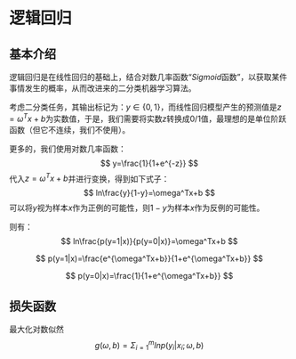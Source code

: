 # 逻辑回归

## 基本介绍

逻辑回归是在线性回归的基础上，结合对数几率函数“$Sigmoid$函数”，以获取某件事情发生的概率，从而改进来的二分类机器学习算法。

考虑二分类任务，其输出标记为：$y \in \{0,1\}$，而线性回归模型产生的预测值是$z=\omega^Tx+b$为实数值，于是，我们需要将实数$z$转换成$0/1$值，最理想的是单位阶跃函数（但它不连续，我们不使用）。

更多的，我们使用对数几率函数：
$$
y=\frac{1}{1+e^{-z}}
$$
代入$z=\omega^Tx+b$并进行变换，得到如下式子：
$$
ln\frac{y}{1-y}=\omega^Tx+b
$$
可以将$y$视为样本$x$作为正例的可能性，则$1-y$为样本$x$作为反例的可能性。

则有：
$$
ln\frac{p(y=1|x)}{p(y=0|x)}=\omega^Tx+b
$$

$$
p(y=1|x)=\frac{e^{\omega^Tx+b}}{1+e^{\omega^Tx+b}}
$$

$$
p(y=0|x)=\frac{1}{1+e^{\omega^Tx+b}}
$$

## 损失函数

最大化对数似然
$$
g(\omega,b)=\Sigma_{i=1}^mlnp(y_i|x_i;\omega,b)
$$
